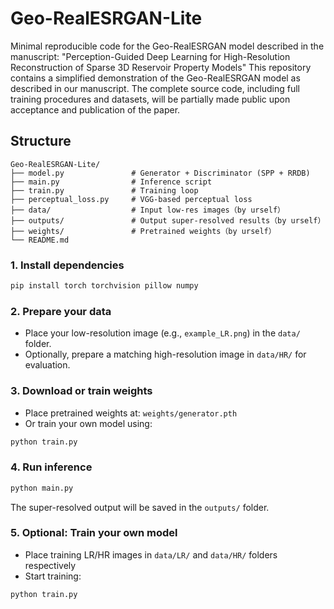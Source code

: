 # Geo-RealESRGAN-Lite

Minimal reproducible code for the Geo-RealESRGAN model described in the manuscript:
"Perception-Guided Deep Learning for High-Resolution Reconstruction of Sparse 3D Reservoir Property Models"
This repository contains a simplified demonstration of the Geo-RealESRGAN model as described in our manuscript.
The complete source code, including full training procedures and datasets, will be partially made public upon acceptance and publication of the paper.


## Structure
```
Geo-RealESRGAN-Lite/
├── model.py               # Generator + Discriminator (SPP + RRDB)
├── main.py                # Inference script
├── train.py               # Training loop
├── perceptual_loss.py     # VGG-based perceptual loss
├── data/                  # Input low-res images（by urself）
├── outputs/               # Output super-resolved results（by urself）
├── weights/               # Pretrained weights（by urself）
└── README.md
```

### 1. Install dependencies
```bash
pip install torch torchvision pillow numpy
```

### 2. Prepare your data
- Place your low-resolution image (e.g., `example_LR.png`) in the `data/` folder.
- Optionally, prepare a matching high-resolution image in `data/HR/` for evaluation.

### 3. Download or train weights
- Place pretrained weights at: `weights/generator.pth`
- Or train your own model using:
```bash
python train.py
```

### 4. Run inference
```bash
python main.py
```
The super-resolved output will be saved in the `outputs/` folder.

### 5. Optional: Train your own model
- Place training LR/HR images in `data/LR/` and `data/HR/` folders respectively
- Start training:
```bash
python train.py
```

